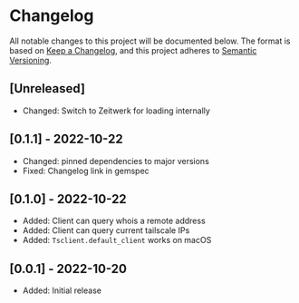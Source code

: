 # Changelog

All notable changes to this project will be documented below. The format is based on [Keep a Changelog][keep-changelog], and this project adheres to [Semantic Versioning][semver].

[keep-changelog]: https://keepachangelog.com/en/1.0.0/
[semver]: https://semver.org/spec/v2.0.0.html

<!--
  - **Added** for new features.
  - **Changed** for changes in existing functionality.
  - **Deprecated** for soon-to-be removed features.
  - **Removed** for now removed features.
  - **Fixed** for any bug fixes.
  - **Security** in case of vulnerabilities.
 -->

## [Unreleased]

- Changed: Switch to Zeitwerk for loading internally

## [0.1.1] - 2022-10-22

- Changed: pinned dependencies to major versions
- Fixed: Changelog link in gemspec

## [0.1.0] - 2022-10-22

- Added: Client can query whois a remote address
- Added: Client can query current tailscale IPs
- Added: `Tsclient.default_client` works on macOS

## [0.0.1] - 2022-10-20

- Added: Initial release
